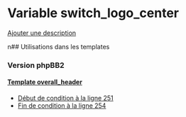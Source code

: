 # Variable switch_logo_center
[Ajouter une description](https://fa-tvars.appspot.com/switch_logo_center)

n## Utilisations dans les templates

### Version phpBB2

#### [Template overall_header](subsilver/overall_header.md)
* [Début de condition à la ligne 251](../subsilver/overall_header.tpl#L251)
* [Fin de condition à la ligne 254](../subsilver/overall_header.tpl#L254)